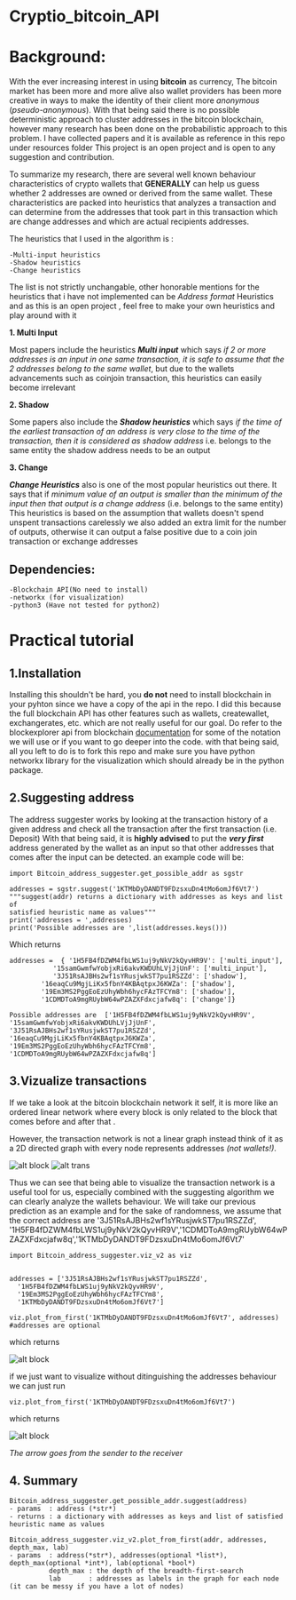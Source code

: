 # Cryptio_bitcoin_API

# Background:
With the ever increasing interest in using **bitcoin** as currency, The bitcoin market has been more and more alive 
also wallet providers has been more creative in ways to make the identity of their client more *anonymous* (*pseudo-anonymous*).
With that being said there is no possible deterministic approach to cluster addresses in the bitcoin blockchain, however many research has been 
done on the probabilistic approach to this problem. I have collected papers and it is available as reference in this repo under resources folder
This project is an open project and is open to any suggestion and contribution.

To summarize my research, there are several well known behaviour characteristics of crypto wallets that **GENERALLY** can help us guess 
whether 2 addresses are owned or derived from the same wallet. These characteristics are packed into heuristics that analyzes a transaction
and can determine from the addresses that took part in this transaction which are change addresses and which are actual recipients addresses.

The heuristics that I used in the algorithm is :

	-Multi-input heuristics
	-Shadow heuristics
	-Change heuristics

The list is not strictly unchangable, other honorable mentions for the heuristics that i have not implemented can be *Address format* Heuristics 
and as this is an open project , feel free to make your own heuristics and play around with it

**1. Multi Input**

Most papers include the heuristics **_Multi input_** which says *if 2 or more addresses is an input in one same transaction, 
it is safe to assume that the 2 addresses belong to the same wallet*, but due to the wallets advancements such as coinjoin transaction, 
this heuristics can easily become irrelevant

**2. Shadow**

Some papers also include the **_Shadow heuristics_** which says *if the time of the earliest transaction of an address is very close to the time of the 
transaction, then it is considered as shadow address* 
i.e. belongs to the same entity the shadow address needs to be an output

**3. Change**

**_Change Heuristics_** also is one of the most popular heuristics out there. It says that if *minimum value of an output is smaller than the minimum of the 
input then that output is a change address* (i.e. belongs to the same entity)
This heuristics is based on the assumption that wallets doesn't spend unspent transactions carelessly
we also added an extra limit for the number of outputs, otherwise it can output a false positive due to a coin join transaction or exchange addresses

## Dependencies:
	-Blockchain API(No need to install)
	-networkx (for visualization)
	-python3 (Have not tested for python2)

# Practical tutorial

## 1.Installation

Installing this shouldn't be hard, you **do not** need to install blockchain in your pyhton since we have a copy of the api in the repo. 
I did this because the full blockchain API has other features such as wallets, createwallet, exchangerates, etc. which are not really useful for 
our goal. Do refer to the blockexplorer api from blockchain [documentation](https://github.com/blockchain/api-v1-client-python/blob/master/docs/blockexplorer.md)
for some of the notation we will use or if you want to go deeper into the code.
with that being said, all you left to do is to fork this repo and make sure you have python networkx library for the visualization which should already be
in the python package.

## 2.Suggesting address

The address suggester works by looking at the transaction history of a given address and check all the transaction after the first transaction (i.e. Deposit)
With that being said, it is **highly advised** to put the **_very_ _first_** address generated by the wallet as an input so that other addresses that comes 
after the input can be detected. an example code will be:

```
import Bitcoin_address_suggester.get_possible_addr as sgstr

addresses = sgstr.suggest('1KTMbDyDANDT9FDzsxuDn4tMo6omJf6Vt7') 
"""suggest(addr) returns a dictionary with addresses as keys and list of 
satisfied heuristic name as values"""
print('addresses = ',addresses)
print('Possible addresses are ',list(addresses.keys()))
```

Which returns 

```
addresses =  { '1H5FB4fDZWM4fbLWS1uj9yNkV2kQyvHR9V': ['multi_input'], 
	       '15samGwmfwYobjxRi6akvKWDUhLVjJjUnF': ['multi_input'], 
	       '3J51RsAJBHs2wf1sYRusjwkST7pu1RSZZd': ['shadow'], 
		'16eaqCu9MgjLiKx5fbnY4KBAqtpxJ6KWZa': ['shadow'], 
		'19Em3MS2PggEoEzUhyWbh6hycFAzTFCYm8': ['shadow'], 
		'1CDMDToA9mgRUybW64wPZAZXFdxcjafw8q': ['change']}

Possible addresses are  ['1H5FB4fDZWM4fbLWS1uj9yNkV2kQyvHR9V', 
'15samGwmfwYobjxRi6akvKWDUhLVjJjUnF', '3J51RsAJBHs2wf1sYRusjwkST7pu1RSZZd', 
'16eaqCu9MgjLiKx5fbnY4KBAqtpxJ6KWZa', '19Em3MS2PggEoEzUhyWbh6hycFAzTFCYm8', 
'1CDMDToA9mgRUybW64wPZAZXFdxcjafw8q']
```

## 3.Vizualize transactions

If we take a look at the bitcoin blockchain network it self, it is more like an ordered linear network where every block is only related to the block that 
comes before and after that . 

However, the transaction network is not a linear graph instead think of it as a 2D directed graph with every node represents
addresses *(not wallets!)*.

![alt block](https://github.com/Nicholas-t/Cryptio/blob/master/image/block.png)  ![alt trans](https://github.com/Nicholas-t/Cryptio/blob/master/image/trans.PNG)

Thus we can see that being able to visualize the transaction network is a useful tool for us, especially combined with the suggesting algorithm we can
clearly analyze the wallets behaviour.
We will take our previous prediction as an example and for the sake of randomness, we assume that the correct address are '3J51RsAJBHs2wf1sYRusjwkST7pu1RSZZd',
'1H5FB4fDZWM4fbLWS1uj9yNkV2kQyvHR9V','1CDMDToA9mgRUybW64wPZAZXFdxcjafw8q','1KTMbDyDANDT9FDzsxuDn4tMo6omJf6Vt7'


```
import Bitcoin_address_suggester.viz_v2 as viz


addresses = ['3J51RsAJBHs2wf1sYRusjwkST7pu1RSZZd',
  '1H5FB4fDZWM4fbLWS1uj9yNkV2kQyvHR9V',
  '19Em3MS2PggEoEzUhyWbh6hycFAzTFCYm8',
  '1KTMbDyDANDT9FDzsxuDn4tMo6omJf6Vt7']
    
viz.plot_from_first('1KTMbDyDANDT9FDzsxuDn4tMo6omJf6Vt7', addresses) #addresses are optional

```
which returns 

![alt block](https://github.com/Nicholas-t/Cryptio/blob/master/image/res.png)

if we just want to visualize without ditinguishing the addresses behaviour we can just run
```
viz.plot_from_first('1KTMbDyDANDT9FDzsxuDn4tMo6omJf6Vt7')
```
which returns

![alt block](https://github.com/Nicholas-t/Cryptio/blob/master/image/res2.png)

*The arrow goes from the sender to the receiver*

## 4. Summary

```
Bitcoin_address_suggester.get_possible_addr.suggest(address)
- params  : address (*str*)
- returns : a dictionary with addresses as keys and list of satisfied heuristic name as values

Bitcoin_address_suggester.viz_v2.plot_from_first(addr, addresses, depth_max, lab)
- params  : address(*str*), addresses(optional *list*), depth_max(optional *int*), lab(optional *bool*)
          depth_max : the depth of the breadth-first-search
          lab       : addresses as labels in the graph for each node (it can be messy if you have a lot of nodes)
```















































































































































